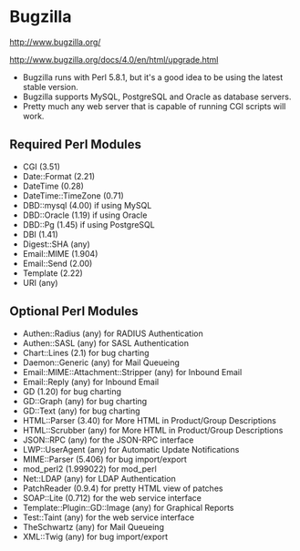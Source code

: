 # Bugzilla

http://www.bugzilla.org/

http://www.bugzilla.org/docs/4.0/en/html/upgrade.html

* Bugzilla runs with Perl 5.8.1, but it's a good idea to be using the latest stable version. 
* Bugzilla supports MySQL, PostgreSQL and Oracle as database servers.
* Pretty much any web server that is capable of running CGI scripts will work.

## Required Perl Modules

* CGI (3.51)
* Date::Format (2.21)
* DateTime (0.28)
* DateTime::TimeZone (0.71)
* DBD::mysql (4.00) if using MySQL
* DBD::Oracle (1.19) if using Oracle
* DBD::Pg (1.45) if using PostgreSQL
* DBI (1.41)
* Digest::SHA (any)
* Email::MIME (1.904)
* Email::Send (2.00)
* Template (2.22)
* URI (any) 

## Optional Perl Modules

* Authen::Radius (any) for RADIUS Authentication
* Authen::SASL (any) for SASL Authentication
* Chart::Lines (2.1) for bug charting
* Daemon::Generic (any) for Mail Queueing
* Email::MIME::Attachment::Stripper (any) for Inbound Email
* Email::Reply (any) for Inbound Email
* GD (1.20) for bug charting
* GD::Graph (any) for bug charting
* GD::Text (any) for bug charting
* HTML::Parser (3.40) for More HTML in Product/Group Descriptions
* HTML::Scrubber (any) for More HTML in Product/Group Descriptions
* JSON::RPC (any) for the JSON-RPC interface
* LWP::UserAgent (any) for Automatic Update Notifications
* MIME::Parser (5.406) for bug import/export
* mod_perl2 (1.999022) for mod_perl
* Net::LDAP (any) for LDAP Authentication
* PatchReader (0.9.4) for pretty HTML view of patches
* SOAP::Lite (0.712) for the web service interface
* Template::Plugin::GD::Image (any) for Graphical Reports
* Test::Taint (any) for the web service interface
* TheSchwartz (any) for Mail Queueing
* XML::Twig (any) for bug import/export
